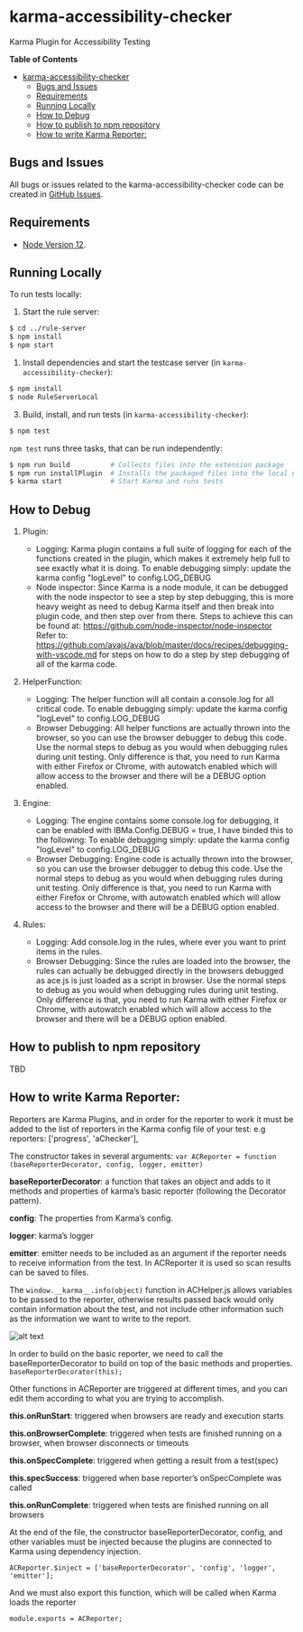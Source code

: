 # karma-accessibility-checker

Karma Plugin for Accessibility Testing

<!-- START doctoc generated TOC please keep comment here to allow auto update -->
<!-- DON'T EDIT THIS SECTION, INSTEAD RE-RUN doctoc TO UPDATE -->
**Table of Contents**

- [karma-accessibility-checker](#karma-accessibility-checker)
  - [Bugs and Issues](#bugs-and-issues)
  - [Requirements](#requirements)
  - [Running Locally](#running-locally)
  - [How to Debug](#how-to-debug)
  - [How to publish to npm repository](#how-to-publish-to-npm-repository)
  - [How to write Karma Reporter:](#how-to-write-karma-reporter)

<!-- END doctoc generated TOC please keep comment here to allow auto update -->

## Bugs and Issues

All bugs or issues related to the karma-accessibility-checker code can be created in [GitHub Issues](https://github.com/IBMa/equal-access/issues).

## Requirements

* [Node Version 12](https://nodejs.org/en/download/).

## Running Locally

To run tests locally:

1) Start the rule server:
```bash
$ cd ../rule-server
$ npm install
$ npm start
```
1) Install dependencies and start the testcase server (in `karma-accessibility-checker`):
```bash
$ npm install
$ node RuleServerLocal
```
3) Build, install, and run tests (in `karma-accessibility-checker`):
```bash
$ npm test
```

`npm test` runs three tasks, that can be run independently:
```bash
$ npm run build          # Collects files into the extension package
$ npm run installPlugin  # Installs the packaged files into the local node_modules
$ karma start            # Start Karma and runs tests
```

## How to Debug
1. Plugin:
    - Logging:
        Karma plugin contains a full suite of logging for each of the functions created in the plugin, which makes it extremely help full to see exactly what it is doing.
        To enable debugging simply: update the karma config "logLevel" to config.LOG_DEBUG
    - Node inspector:
        Since Karma is a node module, it can be debugged with the node inspector to see a step by step debugging, this is more heavy weight as need to debug Karma itself and then break into plugin code, and then step over from there. Steps to achieve this can be found at:  https://github.com/node-inspector/node-inspector
        Refer to: https://github.com/avajs/ava/blob/master/docs/recipes/debugging-with-vscode.md for steps on how to do a step by step debugging of all of the karma code.

2. HelperFunction:
    - Logging:
        The helper function will all contain a console.log for all critical code.
        To enable debugging simply: update the karma config "logLevel" to config.LOG_DEBUG
    - Browser Debugging:
        All helper functions are actually thrown into the browser, so you can use the browser debugger to debug this code. Use the normal steps to debug as you would when debugging rules during unit testing. Only difference is that, you need to run Karma with either Firefox or Chrome, with autowatch enabled which will allow access to the browser and there will be a DEBUG option enabled.

3. Engine:
    - Logging:
        The engine contains some console.log for debugging, it can be enabled with IBMa.Config.DEBUG = true, I have binded this to the following:
        To enable debugging simply: update the karma config "logLevel" to config.LOG_DEBUG
    - Browser Debugging:
        Engine code is actually thrown into the browser, so you can use the browser debugger to debug this code. Use the normal steps to debug as you would when debugging rules during unit testing. Only difference is that, you need to run Karma with either Firefox or Chrome, with autowatch enabled which will allow access to the browser and there will be a DEBUG option enabled.

4. Rules:
    - Logging:
        Add console.log in the rules, where ever you want to print items in the rules.
    - Browser Debugging:
        Since the rules are loaded into the browser, the rules can actually be debugged directly in the browsers debugged as ace.js is just loaded as a script in browser. Use the normal steps to debug as you would when debugging rules during unit testing. Only difference is that, you need to run Karma with either Firefox or Chrome, with autowatch enabled which will allow access to the browser and there will be a DEBUG option enabled.

## How to publish to npm repository

TBD

## How to write Karma Reporter:

Reporters are Karma Plugins, and in order for the reporter to work it must be added to the list of reporters in the Karma config file of your test: e.g reporters: ['progress', 'aChecker'],

The constructor takes in several arguments:
```var ACReporter = function (baseReporterDecorator, config, logger, emitter) ```

**baseReporterDecorator**: a function that takes an object and adds to it methods and properties of karma’s basic reporter (following the Decorator pattern).

**config**: The properties from Karma’s config.

**logger**: karma’s logger

**emitter**: emitter needs to be included as an argument if the reporter needs to receive information from the test. In ACReporter it is used so scan results can be saved to files.

The ```window.__karma__.info(object)``` function in ACHelper.js allows variables to be passed to the reporter, otherwise results passed back would only contain information about the test, and not include other information such as the information we want to write to the report.

![alt text](./windowinfokarma.png)

In order to build on the basic reporter, we need to call the baseReporterDecorator to build on top of the basic methods and properties.
```baseReporterDecorator(this);```

Other functions in ACReporter are triggered at different times, and you can edit them according to what you are trying to accomplish.

**this.onRunStart**: triggered when browsers are ready and execution starts

**this.onBrowserComplete**: triggered when tests are finished running on a browser, when browser disconnects or timeouts

**this.onSpecComplete**: triggered when getting a result from a test(spec)

**this.specSuccess**: triggered when base reporter’s onSpecComplete was called

**this.onRunComplete**: triggered when tests are finished running on all browsers

At the end of the file, the constructor baseReporterDecorator, config, and other variables must be injected because the plugins are connected to Karma using dependency injection.

```ACReporter.$inject = ['baseReporterDecorator', 'config', 'logger', 'emitter'];```

And we must also export this function, which will be called when Karma loads the reporter

```module.exports = ACReporter;```

